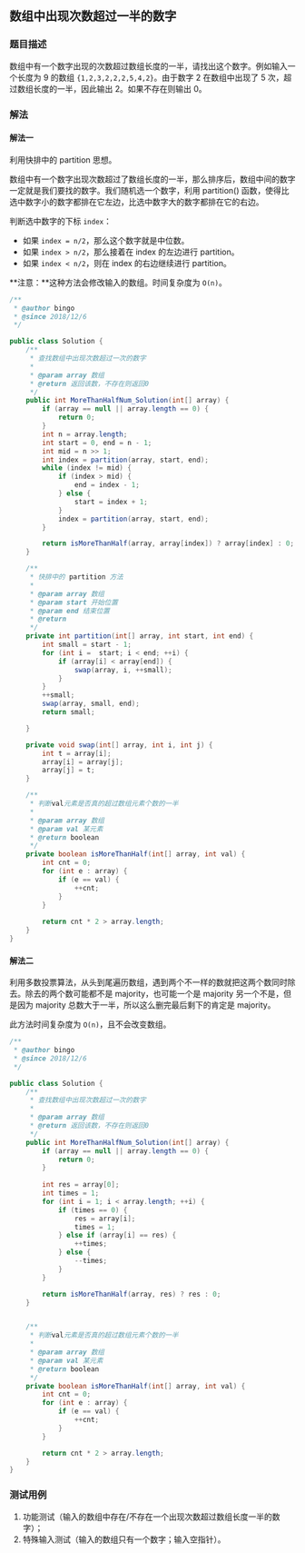## 数组中出现次数超过一半的数字

### 题目描述
数组中有一个数字出现的次数超过数组长度的一半，请找出这个数字。例如输入一个长度为 9 的数组 `{1,2,3,2,2,2,5,4,2}`。由于数字 2 在数组中出现了 5 次，超过数组长度的一半，因此输出 2。如果不存在则输出 0。

### 解法
#### 解法一
利用快排中的 partition 思想。

数组中有一个数字出现次数超过了数组长度的一半，那么排序后，数组中间的数字一定就是我们要找的数字。我们随机选一个数字，利用 partition() 函数，使得比选中数字小的数字都排在它左边，比选中数字大的数字都排在它的右边。

判断选中数字的下标 `index`：

- 如果 `index = n/2`，那么这个数字就是中位数。
- 如果 `index > n/2`，那么接着在 index 的左边进行 partition。
- 如果 `index < n/2`，则在 index 的右边继续进行 partition。

**注意：**这种方法会修改输入的数组。时间复杂度为 `O(n)`。

```java
/**
 * @author bingo
 * @since 2018/12/6
 */

public class Solution {
    /**
     * 查找数组中出现次数超过一次的数字
     *
     * @param array 数组
     * @return 返回该数，不存在则返回0
     */
    public int MoreThanHalfNum_Solution(int[] array) {
        if (array == null || array.length == 0) {
            return 0;
        }
        int n = array.length;
        int start = 0, end = n - 1;
        int mid = n >> 1;
        int index = partition(array, start, end);
        while (index != mid) {
            if (index > mid) {
                end = index - 1;
            } else {
                start = index + 1;
            }
            index = partition(array, start, end);
        }

        return isMoreThanHalf(array, array[index]) ? array[index] : 0;
    }

    /**
     * 快排中的 partition 方法
     *
     * @param array 数组
     * @param start 开始位置
     * @param end 结束位置
     * @return
     */
    private int partition(int[] array, int start, int end) {
        int small = start - 1;
        for (int i =  start; i < end; ++i) {
            if (array[i] < array[end]) {
                swap(array, i, ++small);
            }
        }
        ++small;
        swap(array, small, end);
        return small;

    }

    private void swap(int[] array, int i, int j) {
        int t = array[i];
        array[i] = array[j];
        array[j] = t;
    }

    /**
     * 判断val元素是否真的超过数组元素个数的一半
     *
     * @param array 数组
     * @param val 某元素
     * @return boolean
     */
    private boolean isMoreThanHalf(int[] array, int val) {
        int cnt = 0;
        for (int e : array) {
            if (e == val) {
                ++cnt;
            }
        }
        
        return cnt * 2 > array.length;
    }
}
```

#### 解法二
利用多数投票算法，从头到尾遍历数组，遇到两个不一样的数就把这两个数同时除去。除去的两个数可能都不是 majority，也可能一个是 majority 另一个不是，但是因为 majority 总数大于一半，所以这么删完最后剩下的肯定是 majority。

此方法时间复杂度为 `O(n)`，且不会改变数组。

```java
/**
 * @author bingo
 * @since 2018/12/6
 */

public class Solution {
    /**
     * 查找数组中出现次数超过一次的数字
     *
     * @param array 数组
     * @return 返回该数，不存在则返回0
     */
    public int MoreThanHalfNum_Solution(int[] array) {
        if (array == null || array.length == 0) {
            return 0;
        }
        
        int res = array[0];
        int times = 1;
        for (int i = 1; i < array.length; ++i) {
            if (times == 0) {
                res = array[i];
                times = 1;
            } else if (array[i] == res) {
                ++times;
            } else {
                --times;
            }
        }

        return isMoreThanHalf(array, res) ? res : 0;
    }


    /**
     * 判断val元素是否真的超过数组元素个数的一半
     *
     * @param array 数组
     * @param val 某元素
     * @return boolean
     */
    private boolean isMoreThanHalf(int[] array, int val) {
        int cnt = 0;
        for (int e : array) {
            if (e == val) {
                ++cnt;
            }
        }

        return cnt * 2 > array.length;
    }
}
```

### 测试用例
1. 功能测试（输入的数组中存在/不存在一个出现次数超过数组长度一半的数字）；
2. 特殊输入测试（输入的数组只有一个数字；输入空指针）。
